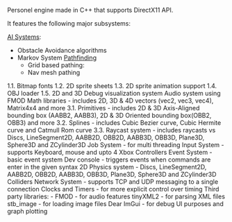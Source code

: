 Personel engine made in C++ that supports DirectX11 API.

It features the following major subsystems:

[AI Systems](Engine/Code/Engine/AI):
* Obstacle Avoidance algorithms
* Markov System
  [Pathfinding](Engine/Code/Engine/AI/Pathfinding)
    * Grid based pathing: 
    * Nav mesh pathing

1.1. Bitmap fonts
1.2. 2D sprite sheets
1.3. 2D sprite animation support
1.4. OBJ loader
1.5. 2D and 3D Debug visualization system
Audio system using FMOD
Math libraries - includes 2D, 3D & 4D vectors (vec2, vec3, vec4), Matrix4x4 and more
3.1. Primitives - includes 2D & 3D Axis-Aligned bounding box (AABB2, AABB3), 2D & 3D Oriented bounding box(OBB2, OBB3) and more
3.2. Splines - includes Cubic Bezier curve, Cubic Hermite curve and Catmull Rom curve
3.3. Raycast system - includes raycasts vs Discs, LineSegment2D, AABB2D, OBB2D, AABB3D, OBB3D, Plane3D, Sphere3D and ZCylinder3D
Job System - for multi threading
Input System - supports Keyboard, mouse and upto 4 Xbox Controllers
Event System - basic event system
Dev console - triggers events when commands are enter in the given syntax
2D Physics system - Discs, LineSegment2D, AABB2D, OBB2D, AABB3D, OBB3D, Plane3D, Sphere3D and ZCylinder3D Colliders
Network System - supports TCP and UDP messaging to a single connection
Clocks and Timers - for more explicit control over timing
Third party libraries: -
FMOD - for audio features
tinyXML2 - for parsing XML files
stb_image - for loading image files
Dear ImGui - for debug UI purposes and graph plotting
